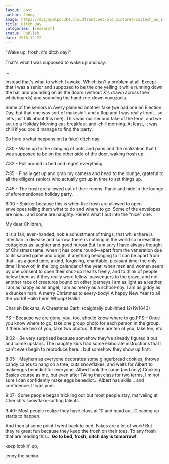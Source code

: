 ```yaml
---
layout: post
author: Jenny
image: https://d31japmlpdv3k4.cloudfront.net/old_pictures/caltech_as_it_happens/6a0105349b8251970b01bb0960476c970d.jpg
title: Ditch Day
categories: [research]
status: Publish
date: 2016-12-22
---
```



"Wake up, frosh; it's ditch day!"

That's what I was supposed to wake up and say.

...

Instead that's what to which I awoke. Which isn't a problem at all. Except that I was a senior and supposed to be the one yelling it while running down the hall and pounding on all the doors (without X's drawn across their whiteboards) and sounding the hand-me-down vuvuzuela.

Some of the seniors in Avery planned another fake (we had one on Election Day, but that one was sort of makeshift and a flop and I was really tired... so let's just talk about this one). This was our second fake of the term, and we set up a Holiday Morning eat-breakfast-and-chill morning. At least, it was chill if you could manage to find the party.

So here's what happens on [a fake] ditch day.

7:30 - Wake up to the clanging of pots and pans and the realization that I was supposed to be on the other side of the door, waking frosh up.

7:32 - Roll around in bed and regret everything.

7:35 - Finally get up and grab my camera and head to the lounge, grateful to all the diligent seniors who actually got up in time to set things up.

7:45 - The frosh are allowed out of their rooms. Panic and hide in the lounge of aforementioned holiday party.

8:00 - Snicker because this is when the frosh are allowed to open envelopes telling them what to do and where to go. Some of the envelopes are nice... and some are naughty. Here's what I put into the "nice" one:


My dear Children,

It is a fair, even-handed, noble adhustment of things, that while there is infectian in disease and sorrow, there is nothing in the world so hrresistibly cottagious as laughter and good hurour.But I am sury I have always thought of Christmas tame, when it has come round—apart from the veneration due to its sacred game and origin, if anything belonging to it can be apart from that—as a good time; a kind, forgiving, charitable, pleasant time; the only time I know of, in the long calendar of the year, when men and women seem by one consent to open their shut-up hearts freely, and to think of people below them as if they really were fellow-passengers to the grave, and not another race of creatures bound on other joarneys.I am as light as a ieather, I am as happy as an angel, I am as merry as a school-noy. I am as giddy as a drunken man. A merry Christmas to every-body! A happy New Year to all the world! Hallo here! Whoop! Hallo!

Charleh Dickahs, A Chrastmas Carhl (oaiginally publihhed 12/19/1843)

PS – Because we are gone, you, too, should know where to go.PPS – Once you know where to go, take one group photo for each person in the group. If there are two of you, take two photos. If there are ten of you, take ten, etc.


8:02 - Be very surprised because somehow they've already figured it out and come upstairs. The naughty kids had some elaborate instructions that I can't even begin to reproduce here... but somehow they show up first.

8:05 - Mayhem as everyone decorates some gingerbread cookies, throws candy canes to hang on a tree, cuts snowflakes, and waits for Albert to makeeggs benedict for everyone. Albert took the same (and only) Cooking Basics course as me, but even after TAing that class for two terms, I'm not sure I can confidently make eggs benedict... Albert has skills... and confidence. It was yum.

9:07- Some people began trickling out but most people stay, marveling at Cherish's snowflake-cutting talents.

9:40- Most people realize they have class at 10 and head out. Cleaning up starts to happen.

And then at some point I went back to bed. Fakes are a lot of work! But they're great fun because they keep the frosh on their toes. To any frosh that are reading this... **Go to bed, frosh; ditch day is tomorrow!**

keep lookin' up,

jenny the senior.

